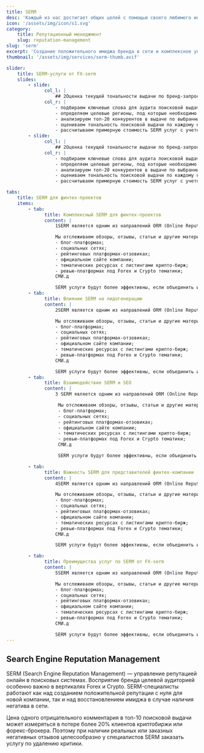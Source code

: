 ```yaml
---
title: SERM
desc: 'Каждый из нас достигает общих целей с помощью своего любимого инструмента: от разработки стратегии до пиара. Каждый из нас достигает общих целей с помощью своего любимого инструмента: от разработки стратегии до пиара. '
icon: '/assets/img/icon/s1.svg'
category:
    title: Репутационный менеджмент
    slug: reputation-management
slug: 'serm'
excerpt: 'Создание положительного имиджа бренда в сети и комплексное управление персональной репутацией в вертикалях Forex и Crypto'
thumbnail: '/assets/img/services/serm-thumb.avif'

slider:
    title: SERM-услуги от FX-serm
    slides:
        - slide:
              col_l: |
                  ## 2Оценка текущей тональности выдачи по бренд-запросам
              col_r: |
                  - подбираем ключевые слова для аудита поисковой выдачи по брендовым запросам;
                  - определяем целевые регионы, под которые необходимо управление репутацией;
                  - анализируем топ-20 конкурентов в выдаче по выбранным ключевым запросам;
                  - оцениваем тональность поисковой выдачи по каждому ключевому запросу и региону;
                  - рассчитываем примерную стоимость SERM услуг с учетом сложности проекта и конкретных целей заказчика.
        - slide:
              col_l: |
                  ## 2Оценка текущей тональности выдачи по бренд-запросам
              col_r: |
                  - подбираем ключевые слова для аудита поисковой выдачи по брендовым запросам;
                  - определяем целевые регионы, под которые необходимо управление репутацией;
                  - анализируем топ-20 конкурентов в выдаче по выбранным ключевым запросам;
                  - оцениваем тональность поисковой выдачи по каждому ключевому запросу и региону;
                  - рассчитываем примерную стоимость SERM услуг с учетом сложности проекта и конкретных целей заказчика.

tabs:
    title: SERM для финтех-проектов
    items:
        - tab:
              title: Комплексный SERM для финтех-проектов
              content: |
                  1SERM является одним из направлений ORM (Online Reputation Management). ORM включает в себя всестороннее управление репутацией в интернете, как в поисковой выдаче, так и на информационных, репутационных, обзорных ресурсах. В рамках общей стратегии по созданию положительного имиджа бренда в сети мы предоставляем услуги SERM по исправлению тональности в поисковых системах.

                  Мы отслеживаем обзоры, отзывы, статьи и другие материалы на всех ресурсах, где упоминается ваш бренд:
                  - блог-платформах;
                  - социальных сетях;
                  - рейтинговых платформах-отзовиках;
                  - официальном сайте компании;
                  - тематических ресурсах с листингами крипто-бирж;
                  - ревью-платформах под Forex и Crypto тематики;
                  СМИ.д

                  SERM услуги будут более эффективны, если объединить их с другими направлениями маркетинга, такими как SEO-продвижение и контент-менеджмент. Грамотно реализованное управление репутацией в сети интернет также помогает привлекать лиды в проекты крипто- и форекс-тематики.     
        - tab:
              title: Влияние SERM на лидогенерацию
              content: |
                  2SERM является одним из направлений ORM (Online Reputation Management). ORM включает в себя всестороннее управление репутацией в интернете, как в поисковой выдаче, так и на информационных, репутационных, обзорных ресурсах. В рамках общей стратегии по созданию положительного имиджа бренда в сети мы предоставляем услуги SERM по исправлению тональности в поисковых системах.

                  Мы отслеживаем обзоры, отзывы, статьи и другие материалы на всех ресурсах, где упоминается ваш бренд:
                  - блог-платформах;
                  - социальных сетях;
                  - рейтинговых платформах-отзовиках;
                  - официальном сайте компании;
                  - тематических ресурсах с листингами крипто-бирж;
                  - ревью-платформах под Forex и Crypto тематики;
                  СМИ.д

                  SERM услуги будут более эффективны, если объединить их с другими направлениями маркетинга, такими как SEO-продвижение и контент-менеджмент. Грамотно реализованное управление репутацией в сети интернет также помогает привлекать лиды в проекты крипто- и форекс-тематики.  
        - tab:
              title: Взаимодействие SERM и SEO
              content: |
                  3 SERM является одним из направлений ORM (Online Reputation Management). ORM включает в себя всестороннее управление репутацией в интернете, как в поисковой выдаче, так и на информационных, репутационных, обзорных ресурсах. В рамках общей стратегии по созданию положительного имиджа бренда в сети мы предоставляем услуги SERM по исправлению тональности в поисковых системах.

                   Мы отслеживаем обзоры, отзывы, статьи и другие материалы на всех ресурсах, где упоминается ваш бренд:
                   - блог-платформах;
                   - социальных сетях;
                   - рейтинговых платформах-отзовиках;
                   - официальном сайте компании;
                   - тематических ресурсах с листингами крипто-бирж;
                   - ревью-платформах под Forex и Crypto тематики;
                   СМИ.д

                   SERM услуги будут более эффективны, если объединить их с другими направлениями маркетинга, такими как SEO-продвижение и контент-менеджмент. Грамотно реализованное управление репутацией в сети интернет также помогает привлекать лиды в проекты крипто- и форекс-тематики.  

        - tab:
              title: Важность SERM для представителей финтех-компании
              content: |
                  4SERM является одним из направлений ORM (Online Reputation Management). ORM включает в себя всестороннее управление репутацией в интернете, как в поисковой выдаче, так и на информационных, репутационных, обзорных ресурсах. В рамках общей стратегии по созданию положительного имиджа бренда в сети мы предоставляем услуги SERM по исправлению тональности в поисковых системах.

                  Мы отслеживаем обзоры, отзывы, статьи и другие материалы на всех ресурсах, где упоминается ваш бренд:
                  - блог-платформах;
                  - социальных сетях;
                  - рейтинговых платформах-отзовиках;
                  - официальном сайте компании;
                  - тематических ресурсах с листингами крипто-бирж;
                  - ревью-платформах под Forex и Crypto тематики;
                  СМИ.д

                  SERM услуги будут более эффективны, если объединить их с другими направлениями маркетинга, такими как SEO-продвижение и контент-менеджмент. Грамотно реализованное управление репутацией в сети интернет также помогает привлекать лиды в проекты крипто- и форекс-тематики.  

        - tab:
              title: Преимущества услуг по SERM от FX-serm
              content: |
                  5SERM является одним из направлений ORM (Online Reputation Management). ORM включает в себя всестороннее управление репутацией в интернете, как в поисковой выдаче, так и на информационных, репутационных, обзорных ресурсах. В рамках общей стратегии по созданию положительного имиджа бренда в сети мы предоставляем услуги SERM по исправлению тональности в поисковых системах.

                  Мы отслеживаем обзоры, отзывы, статьи и другие материалы на всех ресурсах, где упоминается ваш бренд:
                  - блог-платформах;
                  - социальных сетях;
                  - рейтинговых платформах-отзовиках;
                  - официальном сайте компании;
                  - тематических ресурсах с листингами крипто-бирж;
                  - ревью-платформах под Forex и Crypto тематики;
                  СМИ.д

                  SERM услуги будут более эффективны, если объединить их с другими направлениями маркетинга, такими как SEO-продвижение и контент-менеджмент. Грамотно реализованное управление репутацией в сети интернет также помогает привлекать лиды в проекты крипто- и форекс-тематики.
---
```


## Search Engine Reputation Management

<div>

SERM (Search Engine Reputation Management) — управление репутацией онлайн в поисковых системах. Восприятие бренда целевой аудиторией особенно важно в вертикалях Forex и Crypto. SERM-специалисты работают как над созданием положительной репутации с нуля для новой компании, так и над восстановлением имиджа в случае наличия негатива в сети.

Цена одного отрицательного комментария в топ-10 поисковой выдачи может измеряться в потере более 20% клиентов криптобиржи или форекс-брокера. Поэтому при наличии реальных или заказных негативных отзывов целесообразно у специалистов SERM заказать услугу по удалению критики.

</div>
